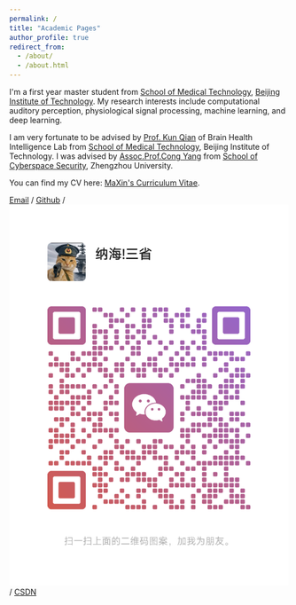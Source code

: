 ```yaml
---
permalink: /
title: "Academic Pages"
author_profile: true
redirect_from: 
  - /about/
  - /about.html
---
```


I'm a first year master student from [School of Medical Technology](https://smt.bit.edu.cn/), [Beijing Institute of Technology](https://www.pku.edu.cn/). My research interests include computational auditory perception, physiological signal processing, machine learning, and deep learning.
 
I am very fortunate to be advised by [Prof. Kun Qian](https://eecsqian.com/) of Brain Health Intelligence Lab from [School of Medical Technology](https://smt.bit.edu.cn/), Beijing Institute of Technology. I was advised by [Assoc.Prof.Cong Yang](https://softschool.zzu.edu.cn/front/singleArticleDetail?id=4a453ec87076342b017076bbe7130014) from [School of Cyberspace Security](https://softschool.zzu.edu.cn/), Zhengzhou University.

You can find my CV here: [MaXin's Curriculum Vitae](../assets/cvmaxin.pdf).

[Email](mailto:maxin_wlw@163.com) / [Github](https://github.com/masirwlw) / ![Wechat](../images/wechat.png) / [CSDN](https://blog.csdn.net/weixin_63281014?type=blog)

